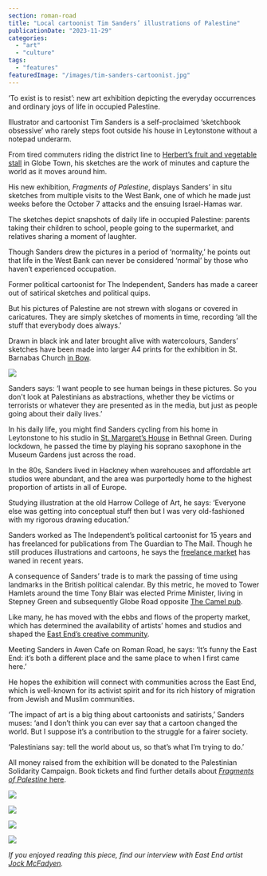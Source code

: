 ```yaml
---
section: roman-road
title: "Local cartoonist Tim Sanders’ illustrations of Palestine"
publicationDate: "2023-11-29"
categories: 
  - "art"
  - "culture"
tags: 
  - "features"
featuredImage: "/images/tim-sanders-cartoonist.jpg"
---
```


‘To exist is to resist’: new art exhibition depicting the everyday occurrences and ordinary joys of life in occupied Palestine.

Illustrator and cartoonist Tim Sanders is a self-proclaimed ‘sketchbook obsessive’ who rarely steps foot outside his house in Leytonstone without a notepad underarm.

From tired commuters riding the district line to [Herbert’s fruit and vegetable stall](https://romanroadlondon.com/herberts-fruits-salads-stall-closes-globe-town-market/) in Globe Town, his sketches are the work of minutes and capture the world as it moves around him. 

His new exhibition, _Fragments of Palestine_, displays Sanders’ in situ sketches from multiple visits to the West Bank, one of which he made just weeks before the October 7 attacks and the ensuing Israel-Hamas war. 

The sketches depict snapshots of daily life in occupied Palestine: parents taking their children to school, people going to the supermarket, and relatives sharing a moment of laughter.

Though Sanders drew the pictures in a period of ‘normality,’ he points out that life in the West Bank can never be considered ‘normal’ by those who haven’t experienced occupation. 

Former political cartoonist for The Independent, Sanders has made a career out of satirical sketches and political quips. 

But his pictures of Palestine are not strewn with slogans or covered in caricatures. They are simply sketches of moments in time, recording ‘all the stuff that everybody does always.’ 

Drawn in black ink and later brought alive with watercolours, Sanders’ sketches have been made into larger A4 prints for the exhibition in St. Barnabas Church [in Bow](https://romanroadlondon.com/what-is-person-from-bow-called/).

![](/images/18-AbuDis-1024x683.jpg)

Sanders says: ‘I want people to see human beings in these pictures. So you don't look at Palestinians as abstractions, whether they be victims or terrorists or whatever they are presented as in the media, but just as people going about their daily lives.’ 

In his daily life, you might find Sanders cycling from his home in Leytonstone to his studio in [St. Margaret’s House](https://romanroadlondon.com/globe-town-area-guide/) in Bethnal Green. During lockdown, he passed the time by playing his soprano saxophone in the Museum Gardens just across the road. 

In the 80s, Sanders lived in Hackney when warehouses and affordable art studios were abundant, and the area was purportedly home to the highest proportion of artists in all of Europe. 

Studying illustration at the old Harrow College of Art, he says: ‘Everyone else was getting into conceptual stuff then but I was very old-fashioned with my rigorous drawing education.’ 

Sanders worked as The Independent’s political cartoonist for 15 years and has freelanced for publications from The Guardian to The Mail. Though he still produces illustrations and cartoons, he says the [freelance market](https://romanroadlondon.com/sara-karpanen-women-of-the-wick-hackney-freelance-mental-health/) has waned in recent years. 

A consequence of Sanders’ trade is to mark the passing of time using landmarks in the British political calendar. By this metric, he moved to Tower Hamlets around the time Tony Blair was elected Prime Minister, living in Stepney Green and subsequently Globe Road opposite [The Camel pub](https://romanroadlondon.com/best-local-pubs/). 

Like many, he has moved with the ebbs and flows of the property market, which has determined the availability of artists’ homes and studios and shaped the [East End’s creative community](https://romanroadlondon.com/artist-ed-gray-painting-east-london/). 

Meeting Sanders in Awen Cafe on Roman Road, he says: ‘It’s funny the East End: it’s both a different place and the same place to when I first came here.’

He hopes the exhibition will connect with communities across the East End, which is well-known for its activist spirit and for its rich history of migration from Jewish and Muslim communities. 

‘The impact of art is a big thing about cartoonists and satirists,’ Sanders muses: ‘and I don’t think you can ever say that a cartoon changed the world. But I suppose it’s a contribution to the struggle for a fairer society. 

‘Palestinians say: tell the world about us, so that’s what I’m trying to do.’ 

All money raised from the exhibition will be donated to the Palestinian Solidarity Campaign. Book tickets and find further details about [_Fragments of Palestine_ here](https://romanroadlondon.com/events/fragments-of-palestine-art-exhibition-st-barnabas-church-bow/). 

![](/images/23-EastJerusalem-1024x682.jpg)

![](/images/11-Dabkegirl-1024x683.jpg)

![](/images/6-CheckpointJeru-1024x682.jpg)

![](/images/1-1024x711.jpg)

_If you enjoyed reading this piece, find our interview with East End artist_ [_Jock McFadyen_](https://romanroadlondon.com/jock-mcfadyen-artist-east-london/)_._ 

